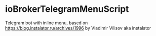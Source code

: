# ioBrokerTelegramMenuScript

Telegram bot with inline menu, based on https://blog.instalator.ru/archives/1996 by Vladimir Vilisov aka instalator
